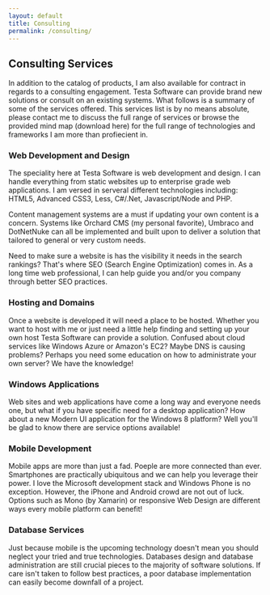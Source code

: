 ```yaml
---
layout: default
title: Consulting
permalink: /consulting/
---
```

Consulting Services  
-------------------
In addition to the catalog of products, I am also available for contract in regards to a consulting engagement. Testa Software can provide brand new solutions or consult on an existing systems. What follows is a summary of some of the services offered. This services list is by no means absolute, please contact me to discuss the full range of services or browse the provided mind map (download here) for the full range of technologies and frameworks I am more than profiecient in.   

### Web Development and Design  
The speciality here at Testa Software is web development and design. I can handle everything from static websites up to enterprise grade web applications. I am versed in serveral different technologies including: HTML5, Advanced CSS3, Less, C#/.Net, Javascript/Node and PHP.   

Content management systems are a must if updating your own content is a concern. Systems like Orchard CMS (my personal favorite), Umbraco and DotNetNuke can all be implemented and built upon to deliver a solution that tailored to general or very custom needs.  

Need to make sure a website is has the visibility it needs in the search rankings? That's where SEO (Search Engine Optimization) comes in. As a long time web professional, I can help guide you and/or you company through better SEO practices.  

### Hosting and Domains  
Once a website is developed it will need a place to be hosted. Whether you want to host with me or just need a little help finding and setting up your own host Testa Software can provide a solution. Confused about cloud services like Windows Azure or Amazon's EC2? Maybe DNS is causing problems? Perhaps you need some education on how to administrate your own server? We have the knowledge!   

### Windows Applications  
Web sites and web applications have come a long way and everyone needs one, but what if you have specific need for a desktop application? How about a new Modern UI application for the Windows 8 platform? Well you'll be glad to know there are service options available!  

### Mobile Development  
Mobile apps are more than just a fad. Poeple are more connected than ever. Smartphones are practically ubiquitous and we can help you leverage their power. I love the Microsoft development stack and Windows Phone is no exception. However, the iPhone and Android crowd are not out of luck. Options such as Mono (by Xamarin) or responsive Web Design are different ways every mobile platform can benefit!   

### Database Services  
Just because mobile is the upcoming technology doesn't mean you should neglect your tried and true technologies. Databases design and database administration are still crucial pieces to the majority of software solutions. If care isn't taken to follow best practices, a poor database implementation can easily become downfall of a project.   
